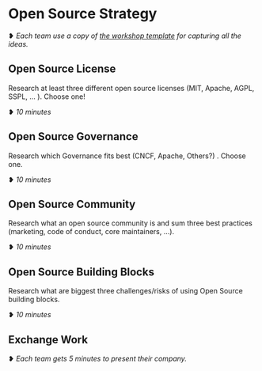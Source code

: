 # Open Source Strategy

❥ _Each team use a copy of [the workshop template](../training_output/company/template.html) for capturing all the ideas._

## Open Source License

Research at least three different open source licenses (MIT, Apache, AGPL, SSPL, ... ). Choose one! 

❥ _10 minutes_ 

## Open Source Governance
Research which Governance fits best (CNCF, Apache, Others?) . Choose one.

❥ _10 minutes_ 

## Open Source Community

Research what an open source community is and sum three best practices (marketing, code of conduct, core maintainers, …).

❥ _10 minutes_ 

## Open Source Building Blocks

Research what are biggest three challenges/risks of using Open Source building blocks. 

❥ _10 minutes_ 

## Exchange Work

❥ _Each team gets 5 minutes to present their company._

